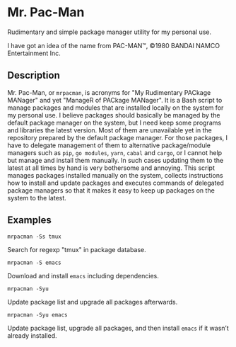 # Mr. Pac-Man

Rudimentary and simple package manager utility for my personal use.

I have got an idea of the name from PAC-MAN™, ©1980 BANDAI NAMCO
Entertainment Inc.

## Description

Mr. Pac-Man, or `mrpacman`, is acronyms for "My Rudimentary PACkage
MANager" and yet "ManageR of PACkage MANager". It is a Bash script to
manage packages and modules that are installed locally on the system
for my personal use. I believe packages should basically be managed by
the default package manager on the system, but I need keep some
programs and libraries the latest version. Most of them are
unavailable yet in the repository prepared by the default package
manager. For those packages, I have to delegate management of them to
alternative package/module managers such as `pip`, `go modules`,
`yarn`, `cabal` and `cargo`, or I cannot help but manage and install
them manually. In such cases updating them to the latest at all times
by hand is very bothersome and annoying. This script manages packages
installed manually on the system, collects instructions how to install
and update packages and executes commands of delegated package
managers so that it makes it easy to keep up packages on the system to
the latest.

## Examples

``` shell
mrpacman -Ss tmux
```
Search for regexp "tmux" in package database.

``` shell
mrpacman -S emacs
```
Download and install `emacs` including dependencies.

``` shell
mrpacman -Syu
```
Update package list and upgrade all packages afterwards.

``` shell
mrpacman -Syu emacs
```
Update package list, upgrade all packages, and then install `emacs` if
it wasn’t already installed.
